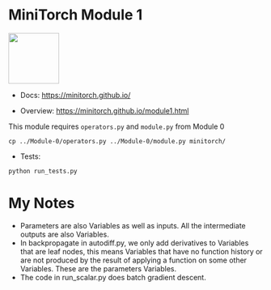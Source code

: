 # MiniTorch Module 1  

<img src="https://minitorch.github.io/_images/match.png" width="100px">

* Docs: https://minitorch.github.io/

* Overview: https://minitorch.github.io/module1.html

This module requires `operators.py` and `module.py` from Module 0

```
cp ../Module-0/operators.py ../Module-0/module.py minitorch/
```


* Tests:

```
python run_tests.py
```

# My Notes

* Parameters are also Variables as well as inputs. All the intermediate outputs are also Variables.
* In backpropagate in autodiff.py, we only add derivatives to Variables that are leaf nodes, this means Variables that have no function history or are not produced by the result of applying a function on some other Variables. These are the parameters Variables.
* The code in run_scalar.py does batch gradient descent. 